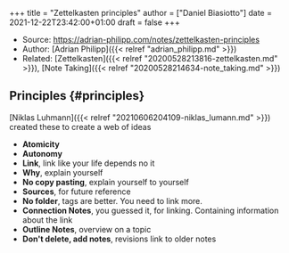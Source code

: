 +++
title = "Zettelkasten principles"
author = ["Daniel Biasiotto"]
date = 2021-12-22T23:42:00+01:00
draft = false
+++

-   Source: <https://adrian-philipp.com/notes/zettelkasten-principles>
-   Author: [Adrian Philipp]({{< relref "adrian_philipp.md" >}})
-   Related: [Zettelkasten]({{< relref "20200528213816-zettelkasten.md" >}}), [Note Taking]({{< relref "20200528214634-note_taking.md" >}})


## Principles {#principles}

[Niklas Luhmann]({{< relref "20210606204109-niklas_lumann.md" >}}) created these to create a web of ideas

-   **Atomicity**
-   **Autonomy**
-   **Link**, link like your life depends no it
-   **Why**, explain yourself
-   **No copy pasting**, explain yourself to yourself
-   **Sources**, for future reference
-   **No folder**, tags are better. You need to link more.
-   **Connection Notes**, you guessed it, for linking. Containing information about the link
-   **Outline Notes**, overview on a topic
-   **Don't delete, add notes**, revisions link to older notes